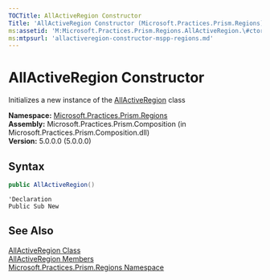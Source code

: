 ```yaml
---
TOCTitle: AllActiveRegion Constructor
Title: 'AllActiveRegion Constructor (Microsoft.Practices.Prism.Regions)'
ms:assetid: 'M:Microsoft.Practices.Prism.Regions.AllActiveRegion.\#ctor'
ms:mtpsurl: 'allactiveregion-constructor-mspp-regions.md'
---
```



# AllActiveRegion Constructor

Initializes a new instance of the [AllActiveRegion](https://msdn.microsoft.com/library/microsoft.practices.prism.regions.allactiveregion) class

**Namespace:** [Microsoft.Practices.Prism.Regions](https://msdn.microsoft.com/library/microsoft.practices.prism.regions)<br/>
**Assembly:** Microsoft.Practices.Prism.Composition (in Microsoft.Practices.Prism.Composition.dll)<br/>
**Version:** 5.0.0.0 (5.0.0.0)

## Syntax

```C#
public AllActiveRegion()
```

```VB
'Declaration
Public Sub New
```

## See Also

[AllActiveRegion Class](https://msdn.microsoft.com/library/microsoft.practices.prism.regions.allactiveregion)<br/>
[AllActiveRegion Members](https://msdn.microsoft.com/en-us/library/microsoft.practices.prism.regions.allactiveregion_members)<br/>
[Microsoft.Practices.Prism.Regions Namespace](https://msdn.microsoft.com/library/microsoft.practices.prism.regions)<br/>